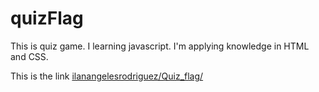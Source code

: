 # quizFlag
This is quiz game. I learning javascript. I'm applying knowledge in HTML and CSS.

This is the link [ilanangelesrodriguez/Quiz_flag/](https://ilanangelesrodriguez.github.io/Quiz_flag/)
